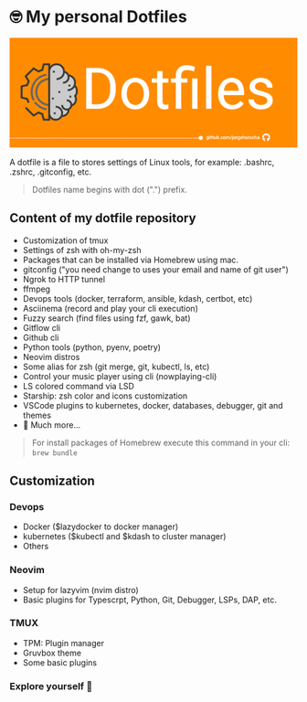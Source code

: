 # 🤓 My personal Dotfiles

![alt text](cover.png "Dotfiles")

A dotfile is a file to stores settings of Linux tools, for example: .bashrc, .zshrc, .gitconfig, etc.

> Dotfiles name begins with dot (".") prefix.

## Content of my dotfile repository

- Customization of tmux
- Settings of zsh with oh-my-zsh
- Packages that can be installed via Homebrew using mac.
- gitconfig ("you need change to uses your email and name of git user")
- Ngrok to HTTP tunnel
- ffmpeg
- Devops tools (docker, terraform, ansible, kdash, certbot, etc)
- Asciinema (record and play your cli execution)
- Fuzzy search (find files using fzf, gawk, bat)
- Gitflow cli
- Github cli
- Python tools (python, pyenv, poetry)
- Neovim distros
- Some alias for zsh (git merge, git, kubectl, ls, etc)
- Control your music player using cli (nowplaying-cli)
- LS colored command via LSD
- Starship: zsh color and icons customization
- VSCode plugins to kubernetes, docker, databases, debugger, git and themes
- 🚀 Much more...

> For install packages of Homebrew execute this command in your cli: `brew bundle`

## Customization

### Devops

- Docker ($lazydocker to docker manager)
- kubernetes ($kubectl and $kdash to cluster manager)
- Others

### Neovim

- Setup for lazyvim (nvim distro)
- Basic plugins for Typescrpt, Python, Git, Debugger, LSPs, DAP, etc.

### TMUX

- TPM: Plugin manager
- Gruvbox theme
- Some basic plugins

### Explore yourself 🧠
